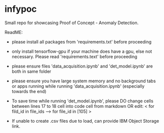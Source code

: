 # infypoc
Small repo for showcasing Proof of Concept - Anomaly Detection.

ReadME:

- please install all packages from 'requirements.txt' before proceeding

- only install tensorflow-gpu if your machine does have a gpu, else not 
  necessary. Please read 'requirements.text' before proceeding

- please ensure files 'data_acquisition.ipynb' and 'det_model.ipynb' are 
  both in same folder
  
- please ensure you have large system memory and no background tabs or 
  apps running while running 'data_acquisition.ipynb'
  (especially towards the end)
  
- To save time while running 'det_model.ipynb', please DO change cells 
  between lines 17 to 18 cell into code cell from markdown OR edit:
  < for fild_id in file_ids --> for file_id in [105] >
  
- If unable to create .csv files due to load, can provide IBM Object 
  Storage link.
